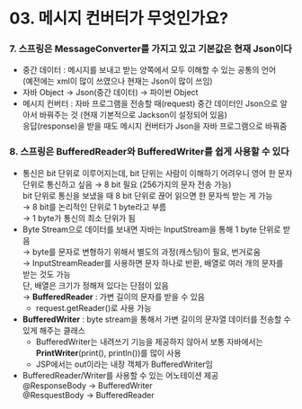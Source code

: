 # 03. 메시지 컨버터가 무엇인가요?

### 7. 스프링은 MessageConverter를 가지고 있고 기본값은 현재 Json이다
- 중간 데이터 : 메시지를 보내고 받는 양쪽에서 모두 이해할 수 있는 공통의 언어   
(예전에는 xml이 많이 쓰였으나 현재는 Json이 많이 쓰임)
- 자바 Object → Json(중간 데이터) → 파이썬 Object
- 메시지 컨버터 : 자바 프로그램을 전송할 때(request) 중간 데이터인 Json으로 알아서 바꿔주는 것 (현재 기본적으로 Jackson이 설정되어 있음)   
  응답(response)을 받을 때도 메시지 컨버터가 Json을 자바 프로그램으로 바꿔줌

### 8. 스프링은 BufferedReader와 BufferedWriter를 쉽게 사용할 수 있다
- 통신은 bit 단위로 이루어지는데, bit 단위는 사람이 이해하기 어려우니 영어 한 문자 단위로 통신하고 싶음 → 8 bit 필요 (256가지의 문자 전송 가능)   
  bit 단위로 통신을 보냈을 때 8 bit 단위로 끊어 읽으면 한 문자씩 받는 게 가능   
  → 8 bit를 논리적인 단위로 1 byte라고 부름   
  → 1 byte가 통신의 최소 단위가 됨
- Byte Stream으로 데이터를 보내면 자바는 InputStream을 통해 1 byte 단위로 받음   
  → byte를 문자로 변형하기 위해서 별도의 과정(캐스팅)이 필요, 번거로움   
  → InputStreamReader를 사용하면 문자 하나로 반환, 배열로 여러 개의 문자를 받는 것도 가능   
  단, 배열은 크기가 정해져 있다는 단점이 있음   
  → __BufferedReader__ : 가변 길이의 문자를 받을 수 있음
    - request.getReader()로 사용 가능
- __BufferedWriter__ : byte stream을 통해서 가변 길이의 문자열 데이터를 전송할 수 있게 해주는 클래스
  - BufferedWriter는 내려쓰기 기능을 제공하지 않아서 보통 자바에서는 __PrintWriter__(print(), println())를 많이 사용
  - JSP에서는 out이라는 내장 객체가 BufferedWriter임
- BufferedReader/Writer를 사용할 수 있는 어노테이션 제공   
  @ResponseBody → BufferedWriter   
  @ResquestBody → BufferedReader
